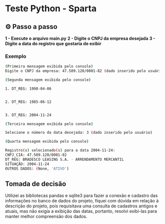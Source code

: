 # Teste Python - Sparta

## ⚙️ Passo a passo

**1 - Execute o arquivo main.py**
**2 - Digite o CNPJ da empresa desejada**
**3 - Digite a data do registro que gostaria de exibir**

### Exemplo

```bash
(Primeira mensagem exibida pelo console)
Digite o CNPJ da empresa: 47.509.120/0001-82 (dado inserido pelo usuário)

(Segunda mensagem exibida pelo console)

1. DT_REG: 1998-04-06


2. DT_REG: 1985-06-12


3. DT_REG: 2004-11-24

(Terceira mensagem exibida pelo console)

Selecione o número da data desejada: 3 (dado inserido pelo usuário)

(Quarta mensagem exibida pelo console)

Registro(s) selecionado(s) para a data 2004-11-24:
CNPJ_CIA: 47.509.120/0001-82
DT_REG: BRADESCO LEASING S.A. - ARRENDAMENTO MERCANTIL
SITUAÇÃO: 2004-11-24
OUTROS DADOS: (None, 'ATIVO')
```

## Tomada de decisão

Utilizei as bibliotecas pandas e sqlite3 para fazer a conexão e cadastro das informações no banco de dados do projeto, fiquei com dúvida em relação à descrição do projeto, pois requisitava uma consulta de cadastros antigos e atuais, mas não exigia a exibição das datas, portanto, resolvi exibi-las para manter melhor compreensão dos dados.
